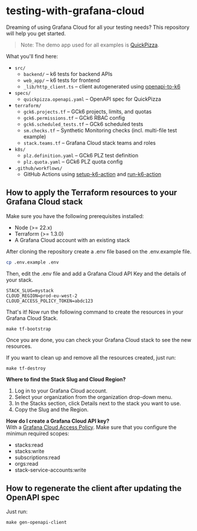 # testing-with-grafana-cloud

Dreaming of using Grafana Cloud for all your testing needs? This repository will help you get started.

> Note: The demo app used for all examples is [QuickPizza](https://quickpizza.grafana.com/).

What you'll find here:
- `src/`
  - `backend/` – k6 tests for backend APIs
  - `web_app/` – k6 tests for frontend
  - `_lib/http_client.ts` – client autogenerated using [openapi-to-k6](https://github.com/grafana/openapi-to-k6)
- `specs/`
  - `quickpizza.openapi.yaml` – OpenAPI spec for QuickPizza
- `terraform/`
  - `gck6.projects.tf` – GCk6 projects, limits, and quotas
  - `gck6.permissions.tf` – GCk6 RBAC config
  - `gck6.scheduled_tests.tf` – GCk6 scheduled tests
  - `sm.checks.tf` – Synthetic Monitoring checks (incl. multi-file test example)
  - `stack.teams.tf` – Grafana Cloud stack teams and roles
- `k8s/`
  - `plz.definition.yaml` – GCk6 PLZ test definition
  - `plz.quota.yaml` – GCk6 PLZ quota config
- `.github/workflows/`
  - GitHub Actions using [setup-k6-action](https://github.com/grafana/setup-k6-action) and [run-k6-action](https://github.com/grafana/run-k6-action)

## How to apply the Terraform resources to your Grafana Cloud stack

Make sure you have the following prerequisites installed:

- Node (>= 22.x)
- Terraform (>= 1.3.0)
- A Grafana Cloud account with an existing stack

After cloning the repository create a .env file based on the .env.example file.

```bash
cp .env.example .env
```

Then, edit the .env file and add a Grafana Cloud API Key and the details of your stack.
```
STACK_SLUG=mystack
CLOUD_REGION=prod-eu-west-2
CLOUD_ACCESS_POLICY_TOKEN=abdc123
```

That's it! Now run the following command to create the resources in your Grafana Cloud Stack.

```
make tf-bootstrap
```

Once you are done, you can check your Grafana Cloud stack to see the new resources.

If you want to clean up and remove all the resources created, just run:
```
make tf-destroy
```

**Where to find the Stack Slug and Cloud Region?**   
1. Log in to your Grafana Cloud account.
2. Select your organization from the organization drop-down menu.
3. In the Stacks section, click Details next to the stack you want to use.
4. Copy the Slug and the Region.

**How do I create a Grafana Cloud API key?**   
With a [Grafana Cloud Access Policy](https://grafana.com/docs/grafana-cloud/security-and-account-management/authentication-and-permissions/access-policies/). Make sure that you configure the minimun required scopes:  
- stacks:read   
- stacks:write   
- subscriptions:read   
- orgs:read   
- stack-service-accounts:write   	

## How to regenerate the client after updating the OpenAPI spec

Just run:

```
make gen-openapi-client
```